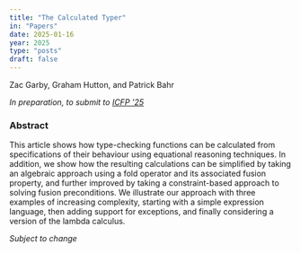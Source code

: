 ```yaml
---
title: "The Calculated Typer"
in: "Papers"
date: 2025-01-16
year: 2025
type: "posts"
draft: false
---
```


Zac Garby, Graham Hutton, and Patrick Bahr

*In preparation, to submit to [ICFP '25](https://icfp25.sigplan.org)*

### Abstract

This article shows how type-checking functions can be calculated from
specifications of their behaviour using equational reasoning techniques.  In
addition, we show how the resulting calculations can be simplified by taking an
algebraic approach using a fold operator and its associated fusion property,
and further improved by taking a constraint-based approach to solving fusion
preconditions. We illustrate our approach with three examples of increasing
complexity, starting with a simple expression language, then adding support for
exceptions, and finally considering a version of the lambda calculus.

*Subject to change*